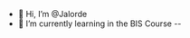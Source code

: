 - 👋 Hi, I’m @Jalorde
- 🌱 I’m currently learning in the BIS Course
--

<!---
Jalorde/Jalorde is a ✨ special ✨ repository because its `README.md` (this file) appears on your GitHub profile.
You can click the Preview link to take a look at your changes.
--->
